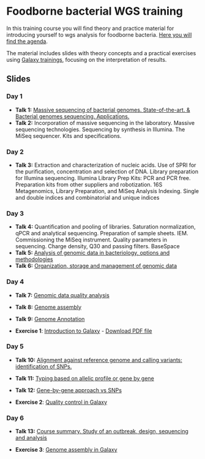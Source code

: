 # Foodborne bacterial WGS training

In this training course you will find theory and practice material for introducing yourself to wgs analysis for foodborne bacteria. [Here you will find the agenda](slides/Programa_CNA_wgs_20221011_v2.docx.pdf).

The material includes slides with theory concepts and a practical exercises using [Galaxy trainings](), focusing on the interpretation of results.

## Slides
### Day 1
- **Talk 1:** [Massive sequencing of bacterial genomes. State-of-the-art. & Bacterial genomes sequencing. Applications.](slides/20221103_curso_CNA_SeqGenBac_session1_EstadoActual-Aplicaciones_ICuesta.pdf)
- **Talk 2:** Incorporation of massive sequencing in the laboratory. Massive sequencing technologies. Sequencing by synthesis in Illumina. The MiSeq sequencer. Kits and specifications.

### Day 2
- **Talk 3:** Extraction and characterization of nucleic acids. Use of SPRI for the purification, concentration and selection of DNA. Library preparation for Illumina sequencing. Illumina Library Prep Kits: PCR and PCR free. Preparation kits from other suppliers and robotization. 16S Metagenomics, Library Preparation, and MiSeq Analysis Indexing. Single and double indices and combinatorial and unique indices

### Day 3
- **Talk 4:** Quantification and pooling of libraries. Saturation normalization, qPCR and analytical sequencing. Preparation of sample sheets. IEM. Commissioning the MiSeq instrument. Quality parameters in sequencing. Charge density, Q30 and passing filters. BaseSpace
- **Talk 5:** [Analysis of genomic data in bacteriology, options and methodologies](slides/)
- **Talk 6:** [Organization, storage and management of genomic data](slides/)

### Day 4
- **Talk 7:** [Genomic data quality analysis](slides/)
- **Talk 8:** [Genome assembly](slides/)
- **Talk 9:** [Genome Annotation](slides/)

- **Exercise 1**: [Introduction to Galaxy](./exercises/introduction_galaxy.md) - [Download PDF file](./exercises/introduction_galaxy.pdf)

### Day 5
- **Talk 10:** [Alignment against reference genome and calling variants: identification of SNPs.](slides/)
- **Talk 11:** [Typing based on allelic profile or gene by gene](slides/)
- **Talk 12:** [Gene-by-gene approach vs SNPs](slides/)

- **Exercise 2**: [Quality control in Galaxy](https://usegalaxy.eu/training-material/topics/sequence-analysis/tutorials/quality-control/tutorial.html)

### Day 6
- **Talk 13:** [Course summary. Study of an outbreak, design, sequencing and analysis](slides/)

- **Exercise 3**: [Genome assembly in Galaxy](https://usegalaxy.eu/training-material/topics/assembly/tutorials/unicycler-assembly/tutorial.html)
